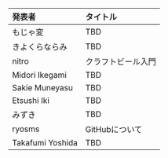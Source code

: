 | 発表者                           | タイトル                                                          |
|:---------------------------------|:------------------------------------------------------------------|
| もじゃ変                         | TBD                                                               |
| きよくらならみ                   | TBD                                                               |
| nitro                            | クラフトビール入門                                                |
| Midori Ikegami                   | TBD                                                               |
| Sakie Muneyasu                   | TBD                                                               |
| Etsushi Iki                      | TBD                                                               |
| みずき                           | TBD                                                               |
| ryosms                           | GitHubについて                                                    |
| Takafumi Yoshida                 | TBD                                                               |
